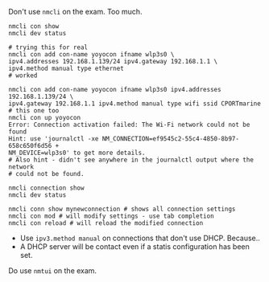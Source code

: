 Don't use `nmcli` on the exam. Too much.
```
nmcli con show
nmcli dev status

# trying this for real 
nmcli con add con-name yoyocon ifname wlp3s0 \
ipv4.addresses 192.168.1.139/24 ipv4.gateway 192.168.1.1 \
ipv4.method manual type ethernet
# worked

nmcli con add con-name yoyocon ifname wlp3s0 ipv4.addresses 192.168.1.139/24 \
ipv4.gateway 192.168.1.1 ipv4.method manual type wifi ssid CPORTmarine
# this one too
nmcli con up yoyocon
Error: Connection activation failed: The Wi-Fi network could not be found
Hint: use 'journalctl -xe NM_CONNECTION=ef9545c2-55c4-4850-8b97-658c650f6d56 +
NM_DEVICE=wlp3s0' to get more details.
# Also hint - didn't see anywhere in the journalctl output where the network
# could not be found.

nmcli connection show
nmcli dev status

nmcli conn show mynewconnection # shows all connection settings
nmcli con mod # will modify settings - use tab completion
nmcli con reload # will reload the modified connection
```

* Use `ipv3.method manual` on connections that don't use DHCP. Because..
* A DHCP server will be contact even if a statis configuration has been set.

Do use `nmtui` on the exam.

